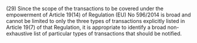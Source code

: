 (29) Since the scope of the transactions to be covered under the empowerment of Article 19(14) of Regulation (EU) No 596/2014 is broad and cannot be limited to only the three types of transactions explicitly listed in Article 19(7) of that Regulation, it is appropriate to identify a broad non-exhaustive list of particular types of transactions that should be notified.